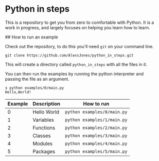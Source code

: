 # Python in steps

This is a repository to get you from zero to comfortable with Python.
It is a work in progress, and largely focuses on helping you learn how to learn.

## How to run an example

Check out the repository, to do this you'll need `git` on your command line.

```
git clone https://github.com/AlexsJones/python_in_steps.git
```

This will create a directory called `python_in_steps` with all the files in it.

You can then run the examples by running the python interpreter and passing the file as an argument.

```
❯ python examples/0/main.py
Hello,World!
```

| Example | Description | How to run | 
|---------|-------------|------------|
| 0       | Hello World | `python examples/0/main.py` |
| 1       | Variables   | `python examples/1/main.py` |
| 2       | Functions   | `python examples/2/main.py` |
| 3       | Classes     | `python examples/3/main.py` |
| 4       | Modules     | `python examples/4/main.py` |
| 5       | Packages    | `python examples/5/main.py` |


